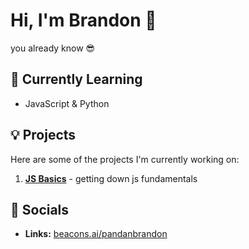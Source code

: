 # Hi, I'm Brandon 👋

you already know 😎


## 🌱 Currently Learning
- JavaScript & Python

## 💡 Projects
Here are some of the projects I'm currently working on:

1. **[JS Basics](https://github.com/pandanbrandon/learningJSfrrr)** - getting down js fundamentals



## 📣 Socials

- **Links:** [beacons.ai/pandanbrandon](https://beacons.ai/pandanbrandon)




